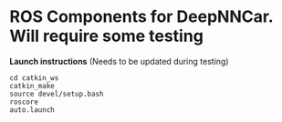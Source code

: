 # ROS Components for DeepNNCar. Will require some testing 

**Launch instructions** (Needs to be updated during testing)

```
cd catkin_ws
catkin_make
source devel/setup.bash
roscore
auto.launch
```
